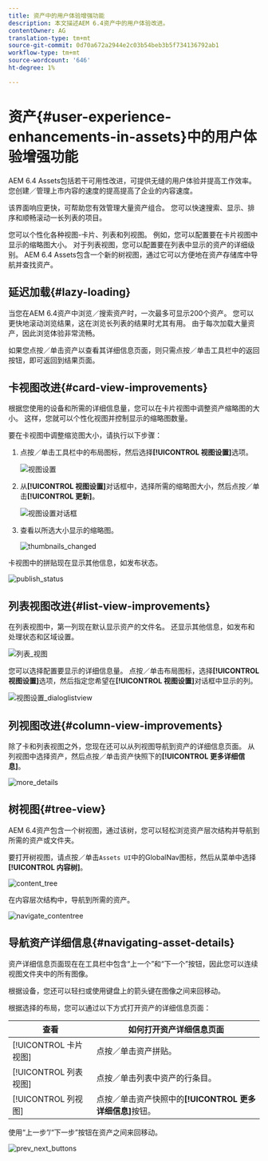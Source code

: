 ```yaml
---
title: 资产中的用户体验增强功能
description: 本文描述AEM 6.4资产中的用户体验改进。
contentOwner: AG
translation-type: tm+mt
source-git-commit: 0d70a672a2944e2c03b54beb3b5f734136792ab1
workflow-type: tm+mt
source-wordcount: '646'
ht-degree: 1%

---
```



# 资产{#user-experience-enhancements-in-assets}中的用户体验增强功能

AEM 6.4 Assets包括若干可用性改进，可提供无缝的用户体验并提高工作效率。 您创建／管理上市内容的速度的提高提高了企业的内容速度。

该界面响应更快，可帮助您有效管理大量资产组合。 您可以快速搜索、显示、排序和顺畅滚动一长列表的项目。

您可以个性化各种视图-卡片、列表和列视图。 例如，您可以配置要在卡片视图中显示的缩略图大小。 对于列表视图，您可以配置要在列表中显示的资产的详细级别。 AEM 6.4 Assets包含一个新的树视图，通过它可以方便地在资产存储库中导航并查找资产。

## 延迟加载{#lazy-loading}

当您在AEM 6.4资产中浏览／搜索资产时，一次最多可显示200个资产。 您可以更快地滚动浏览结果，这在浏览长列表的结果时尤其有用。 由于每次加载大量资产，因此浏览体验非常流畅。

如果您点按／单击资产以查看其详细信息页面，则只需点按／单击工具栏中的返回按钮，即可返回到结果页面。

## 卡视图改进{#card-view-improvements}

根据您使用的设备和所需的详细信息量，您可以在卡片视图中调整资产缩略图的大小。 这样，您就可以个性化视图并控制显示的缩略图数量。

要在卡视图中调整缩览图大小，请执行以下步骤：

1. 点按／单击工具栏中的布局图标，然后选择&#x200B;**[!UICONTROL 视图设置]**&#x200B;选项。

   ![视图设置](assets/view_settings.png)

1. 从&#x200B;**[!UICONTROL 视图设置]**&#x200B;对话框中，选择所需的缩略图大小，然后点按／单击&#x200B;**[!UICONTROL 更新]**。

   ![视图设置对话框](assets/view_settings_dialog.png)

1. 查看以所选大小显示的缩略图。

   ![thumbnails_changed](assets/thumbnails_changed.png)

卡视图中的拼贴现在显示其他信息，如发布状态。

![publish_status](assets/publish_status.png)

## 列表视图改进{#list-view-improvements}

在列表视图中，第一列现在默认显示资产的文件名。 还显示其他信息，如发布和处理状态和区域设置。

![列表_视图](assets/list_view.png)

您可以选择配置要显示的详细信息量。 点按／单击布局图标，选择&#x200B;**[!UICONTROL 视图设置]**&#x200B;选项，然后指定您希望在&#x200B;**[!UICONTROL 视图设置]**&#x200B;对话框中显示的列。

![视图设置_dialoglistview](assets/view_settings_dialoglistview.png)

## 列视图改进{#column-view-improvements}

除了卡和列表视图之外，您现在还可以从列视图导航到资产的详细信息页面。 从列视图中选择资产，然后点按／单击资产快照下的&#x200B;**[!UICONTROL 更多详细信息]**。

![more_details](assets/more_details.png)

## 树视图{#tree-view}

AEM 6.4资产包含一个树视图，通过该树，您可以轻松浏览资产层次结构并导航到所需的资产或文件夹。

要打开树视图，请点按／单击`Assets UI`中的GlobalNav图标，然后从菜单中选择&#x200B;**[!UICONTROL 内容树]**。

![content_tree](assets/content_tree.png)

在内容层次结构中，导航到所需的资产。

![navigate_contentree](assets/navigate_contenttree.png)

## 导航资产详细信息{#navigating-asset-details}

资产详细信息页面现在在工具栏中包含“上一个”和“下一个”按钮，因此您可以连续视图文件夹中的所有图像。

根据设备，您还可以轻扫或使用键盘上的箭头键在图像之间来回移动。

根据选择的布局，您可以通过以下方式打开资产的详细信息页面：

| **查看** | **如何打开资产详细信息页面** |
|---|---|
| [!UICONTROL 卡片视图] | 点按／单击资产拼贴。 |
| [!UICONTROL 列表视图] | 点按／单击列表中资产的行条目。 |
| [!UICONTROL 列视图] | 点按／单击资产快照中的&#x200B;**[!UICONTROL 更多详细信息]**&#x200B;按钮。 |

使用“上一步”/“下一步”按钮在资产之间来回移动。

![prev_next_buttons](assets/prev_next_buttons.png)
